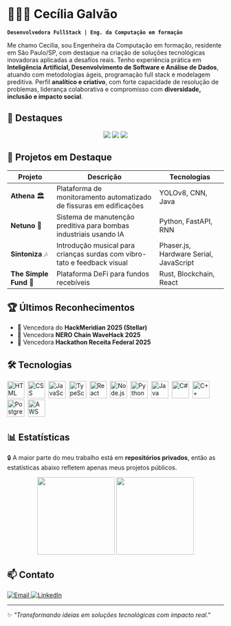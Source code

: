 # 👩🏻‍💻 Cecília Galvão  

**`Desenvolvedora FullStack | Eng. da Computação em formação`**

Me chamo Cecília, sou Engenheira da Computação em formação, residente em São Paulo/SP, com destaque na criação de soluções tecnológicas inovadoras aplicadas a desafios reais. Tenho experiência prática em **Inteligência Artificial, Desenvolvimento de Software e Análise de Dados**, atuando com metodologias ágeis, programação full stack e modelagem preditiva. Perfil **analítico e criativo**, com forte capacidade de resolução de problemas, liderança colaborativa e compromisso com **diversidade, inclusão e impacto social**.  


## 🌟 Destaques  

<p align="center">
  <img src="https://img.shields.io/badge/20+_Projetos_Publicados-6C63FF?style=for-the-badge&logo=github&logoColor=white" />
  <img src="https://img.shields.io/badge/10+_Premiações_Tech-FEC260?style=for-the-badge&logo=trophy&logoColor=black" />
  <img src="https://img.shields.io/badge/2+_Anos_no_Mercado-00BFA6?style=for-the-badge&logo=rocket&logoColor=white" />
</p>
  

## 🚀 Projetos em Destaque  

| Projeto | Descrição | Tecnologias |
|---------|-----------|-------------|
| **Athena** 🏛 | Plataforma de monitoramento automatizado de fissuras em edificações | YOLOv8, CNN, Java |
| **Netuno** 🌊 | Sistema de manutenção preditiva para bombas industriais usando IA | Python, FastAPI, RNN |
| **Sintoniza** 🎶 | Introdução musical para crianças surdas com vibro-tato e feedback visual | Phaser.js, Hardware Serial, JavaScript |
| **The Simple Fund** 💸 | Plataforma DeFi para fundos recebíveis | Rust, Blockchain, React |



## 🏆 Últimos Reconhecimentos  

- 🥇 Vencedora do **HackMeridian 2025 (Stellar)**  
- 🥇 Vencedora **NERO Chain WaveHack 2025**
- 🥇 Vencedora **Hackathon Receita Federal 2025**


## 🛠️ Tecnologias  

<p align="left">
<img src="https://cdn.jsdelivr.net/gh/devicons/devicon/icons/html5/html5-original.svg" title="HTML5" alt="HTML" width="40" height="40"/>&nbsp;
<img src="https://cdn.jsdelivr.net/gh/devicons/devicon/icons/css3/css3-original.svg" title="CSS3" alt="CSS" width="40" height="40"/>&nbsp;
<img src="https://cdn.jsdelivr.net/gh/devicons/devicon/icons/javascript/javascript-original.svg" title="JavaScript" alt="JavaScript" width="40" height="40"/>&nbsp;
<img src="https://cdn.jsdelivr.net/gh/devicons/devicon/icons/typescript/typescript-original.svg" title="TypeScript" alt="TypeScript" width="40" height="40"/>&nbsp;
<img src="https://cdn.jsdelivr.net/gh/devicons/devicon/icons/react/react-original.svg" title="React" alt="React" width="40" height="40"/>&nbsp;
<img src="https://cdn.jsdelivr.net/gh/devicons/devicon/icons/nodejs/nodejs-original.svg" title="Node.js" alt="Node.js" width="40" height="40"/>&nbsp;
<img src="https://cdn.jsdelivr.net/gh/devicons/devicon/icons/python/python-original.svg" title="Python" alt="Python" width="40" height="40"/>&nbsp;
<img src="https://cdn.jsdelivr.net/gh/devicons/devicon/icons/java/java-original.svg" title="Java" alt="Java" width="40" height="40"/>&nbsp;
<img src="https://cdn.jsdelivr.net/gh/devicons/devicon/icons/csharp/csharp-original.svg" title="C#" alt="C#" width="40" height="40"/>&nbsp;
<img src="https://cdn.jsdelivr.net/gh/devicons/devicon/icons/cplusplus/cplusplus-original.svg" title="C++" alt="C++" width="40" height="40"/>&nbsp;
<img src="https://cdn.jsdelivr.net/gh/devicons/devicon/icons/postgresql/postgresql-original.svg" title="PostgreSQL" alt="PostgreSQL" width="40" height="40"/>&nbsp;
<img src="https://cdn.jsdelivr.net/gh/devicons/devicon@latest/icons/amazonwebservices/amazonwebservices-original-wordmark.svg" title="AWS" alt="AWS" width="40" height="40"/>&nbsp;
</p>


## 📊 Estatísticas  

🔒 A maior parte do meu trabalho está em **repositórios privados**, então as estatísticas abaixo refletem apenas meus projetos públicos.

<p align="center">
  <img src="https://github-readme-stats.vercel.app/api?username=ceciliagalvaoo&rank_icon=github&show_icons=true&theme=tokyonight&include_all_commits=true&locale=pt-br" height="180"/>
  <img src="https://github-readme-stats.vercel.app/api/top-langs/?username=ceciliagalvaoo&theme=tokyonight&layout=compact&custom_title=Tecnologias&langs_count=9" height="180"/>
</p>




## 📫 Contato  

<p align="left">
    <a href="mailto:ceciliabtriz@gmail.com">
        <img alt="Email" title="Me envie um email" src="https://custom-icon-badges.demolab.com/badge/-Email-D14836?style=for-the-badge&logo=gmail&logoColor=white"/>
    </a>
    <a href="https://www.linkedin.com/in/ceciliagalvaoo/">
        <img alt="LinkedIn" title="Meu LinkedIn" src="https://custom-icon-badges.demolab.com/badge/-LinkedIn-0A66C2?style=for-the-badge&logo=linkedin&logoColor=white"/>
    </a>
</p>

---

✨ *"Transformando ideias em soluções tecnológicas com impacto real."*  
